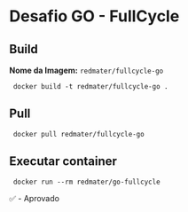 # Desafio GO - FullCycle

## Build
**Nome da Imagem:** ``redmater/fullcycle-go``

`` docker build -t redmater/fullcycle-go .``

## Pull

`` docker pull redmater/fullcycle-go``

## Executar container
`` docker run --rm redmater/go-fullcycle``

✅ - Aprovado
